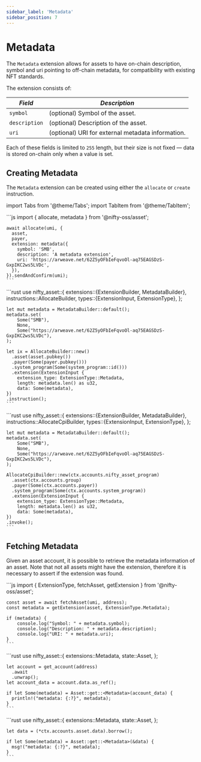 ```yaml
---
sidebar_label: 'Metadata'
sidebar_position: 7
---
```


# Metadata

The `Metadata` extension allows for assets to have on-chain description, symbol and uri pointing to off-chain metadata, for compatibility with existing NFT standards.

The extension consists of:

<!-- Begin table -->
<table class="account-layout-table">
    <thead>
        <tr>
            <th><i>Field</i></th>
            <th><i>Description</i></th>
        </tr>
    </thead>
    <tbody>
        <tr>
            <td><code>symbol</code></td>
            <td>(optional) Symbol of the asset.</td>
        </tr>
        <tr>
            <td><code>description</code></td>
            <td>(optional) Description of the asset.</td>
        </tr>
        <tr>
            <td><code>uri</code></td>
            <td>(optional) URI for external metadata information.</td>
        </tr>
    </tbody>
</table>
<!-- End table -->

Each of these fields is limited to `255` length, but their size is not fixed &mdash; data is stored on-chain only when a value is set.

## Creating Metadata

The `Metadata` extension can be created using either the `allocate` or `create` instruction.

import Tabs from '@theme/Tabs';
import TabItem from '@theme/TabItem';

<Tabs>
  <TabItem value="javascript" label="JavaScript" default>
    ```js
    import { allocate, metadata } from '@nifty-oss/asset';

    await allocate(umi, {
      asset,
      payer,
      extension: metadata({
        symbol: 'SMB',
        description: 'A metadata extension',
        uri: 'https://arweave.net/62Z5yOFbIeFqvoOl-aq75EAGSDzS-GxpIKC2ws5LVDc',
      }),
    }).sendAndConfirm(umi);
    ```
  </TabItem>
  <TabItem value="rust" label="Rust">
    ```rust
    use nifty_asset::{
      extensions::{ExtensionBuilder, MetadataBuilder},
      instructions::AllocateBuilder,
      types::{ExtensionInput, ExtensionType},
    };

    let mut metadata = MetadataBuilder::default();
    metadata.set(
        Some("SMB"),
        None,
        Some("https://arweave.net/62Z5yOFbIeFqvoOl-aq75EAGSDzS-GxpIKC2ws5LVDc"),
    );

    let ix = AllocateBuilder::new()
      .asset(asset.pubkey())
      .payer(Some(payer.pubkey()))
      .system_program(Some(system_program::id()))
      .extension(ExtensionInput {
        extension_type: ExtensionType::Metadata,
        length: metadata.len() as u32,
        data: Some(metadata),
    })
    .instruction();
    ```
  </TabItem>
  <TabItem value="rust on-chain" label="Rust (on-chain)">
    ```rust
    use nifty_asset::{
      extensions::{ExtensionBuilder, MetadataBuilder},
      instructions::AllocateCpiBuilder,
      types::{ExtensionInput, ExtensionType},
    };

    let mut metadata = MetadataBuilder::default();
    metadata.set(
        Some("SMB"),
        None,
        Some("https://arweave.net/62Z5yOFbIeFqvoOl-aq75EAGSDzS-GxpIKC2ws5LVDc"),
    );

    AllocateCpiBuilder::new(ctx.accounts.nifty_asset_program)
      .asset(ctx.accounts.group)
      .payer(Some(ctx.accounts.payer))
      .system_program(Some(ctx.accounts.system_program))
      .extension(ExtensionInput {
        extension_type: ExtensionType::Metadata,
        length: metadata.len() as u32,
        data: Some(metadata),
    })
    .invoke();
    ```
  </TabItem>
</Tabs>

## Fetching Metadata

Given an asset account, it is possible to retrieve the metadata information of an asset. Note that not all assets might have the extension, therefore it is necessary to assert if the extension was found.

<Tabs>
  <TabItem value="javascript" label="JavaScript" default>
    ```js
    import {
      ExtensionType,
      fetchAsset,
      getExtension
    } from '@nifty-oss/asset';

    const asset = await fetchAsset(umi, address);
    const metadata = getExtension(asset, ExtensionType.Metadata);

    if (metadata) {
        console.log("Symbol: " + metadata.symbol);
        console.log("Description: " + metadata.description);
        console.log("URI: " + metadata.uri);
    }
    ```
  </TabItem>
  <TabItem value="rust" label="Rust">
    ```rust
    use nifty_asset::{
      extensions::Metadata,
      state::Asset,
    };

    let account = get_account(address)
      .await
      .unwrap();
    let account_data = account.data.as_ref();

    if let Some(metadata) = Asset::get::<Metadata>(account_data) {
      println!("metadata: {:?}", metadata);
    }
    ```
  </TabItem>
  <TabItem value="rust on-chain" label="Rust (on-chain)">
    ```rust
    use nifty_asset::{
      extensions::Metadata,
      state::Asset,
    };

    let data = (*ctx.accounts.asset.data).borrow();

    if let Some(metadata) = Asset::get::<Metadata>(&data) {
      msg!("metadata: {:?}", metadata);
    }
    ```
  </TabItem>
</Tabs>